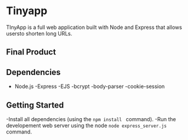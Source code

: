 # Tinyapp

TInyApp is a full web application built with Node and Express that allows usersto shorten long URLs.

## Final Product




## Dependencies 
- Node.js
-Express
-EJS
-bcrypt
-body-parser
-cookie-session

## Getting Started

-Install all dependencies (using the  `npm install ` command).
-Run the developement web server using the node `node express_server.js` command.
